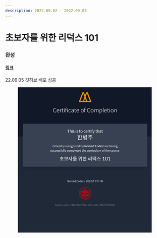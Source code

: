 ```yaml
---
description: 2022.09.02 - 2022.09.03
---
```


# 초보자를 위한 리덕스 101

### 완성

#### [링크](https://onemorebottlee.github.io/vanilla-redux/)

22.09.05 깃허브 배포 성공

<figure><img src="../../../.gitbook/assets/image (14).png" alt=""><figcaption></figcaption></figure>
